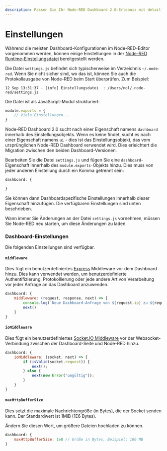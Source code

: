 ```yaml
---
description: Passen Sie Ihr Node-RED Dashboard 2.0-Erlebnis mit detaillierten Einstellungen für optimale Dashboard-Leistung und -Aussehen an.
---
```


# Einstellungen

Während die meisten Dashboard-Konfigurationen im Node-RED-Editor vorgenommen werden, können einige Einstellungen
in der [Node-RED Runtime-Einstellungsdatei](https://nodered.org/docs/user-guide/runtime/settings-file) bereitgestellt werden.

Die Datei `settings.js` befindet sich typischerweise im Verzeichnis `~/.node-red`. Wenn Sie
nicht sicher sind, wo das ist, können Sie auch die Protokollausgabe von Node-RED beim Start überprüfen.
Zum Beispiel:

```
12 Sep 13:31:37 - [info] Einstellungsdatei  : /Users/nol/.node-red/settings.js
```

Die Datei ist als JavaScript-Modul strukturiert:

```js
module.exports = {
    // Viele Einstellungen...
}
```

Node-RED Dashboard 2.0 sucht nach einer Eigenschaft namens `dashboard` innerhalb des Einstellungsobjekts.
Wenn es keine findet, sucht es nach einer Eigenschaft namens `ui` - dies ist das Einstellungsobjekt,
das vom ursprünglichen Node-RED Dashboard verwendet wird. Dies erleichtert die Migration zwischen den beiden Dashboard-Versionen.

Bearbeiten Sie die Datei `settings.js` und fügen Sie eine `dashboard`-Eigenschaft innerhalb des `module.exports`-Objekts hinzu.
Dies muss von jeder anderen Einstellung durch ein Komma getrennt sein:

```js
dashboard: {

}
```

Sie können dann Dashboardspezifische Einstellungen innerhalb dieser Eigenschaft hinzufügen. Die verfügbaren
Einstellungen sind unten beschrieben.

Wann immer Sie Änderungen an der Datei `settings.js` vornehmen, müssen Sie
Node-RED neu starten, um diese Änderungen zu laden.

### Dashboard-Einstellungen

Die folgenden Einstellungen sind verfügbar.

#### `middleware`

Dies fügt ein benutzerdefiniertes [Express](https://expressjs.com/) Middleware vor dem Dashboard hinzu.
Dies kann verwendet werden, um benutzerdefinierte Authentifizierung, Protokollierung oder jede andere Art von Verarbeitung
vor jeder Anfrage an das Dashboard anzuwenden.


```js
dashboard: {
    middleware: (request, response, next) => {
        console.log(`Neue Dashboard-Anfrage von ${request.ip} zu ${request.path}`)
        next()
    }
}
```

#### `ioMiddleware`

Dies fügt ein benutzerdefiniertes [Socket.IO Middleware](https://socket.io/docs/v4/middlewares/) vor
der Websocket-Verbindung zwischen der Dashboard-Seite und Node-RED hinzu.

```js
dashboard: {
    ioMiddleware: (socket, next) => {
        if (isValid(socket.request)) {
            next();
        } else {
            next(new Error("ungültig"));
        }
    }
}
```

#### `maxHttpBufferSize`

Dies setzt die maximale Nachrichtengröße (in Bytes), die der Socket senden kann.
Der Standardwert ist 1MiB (1E6 Bytes).

Ändern Sie diesen Wert, um größere Dateien hochladen zu können.

```js
dashboard: {
    maxHttpBufferSize: 1e8 // Größe in Bytes, Beispiel: 100 MB
}
```